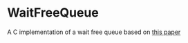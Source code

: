 # WaitFreeQueue
A C implementation of a wait free queue based on [this paper](http://www.cs.technion.ac.il/~erez/Papers/wfquque-ppopp.pdf)
